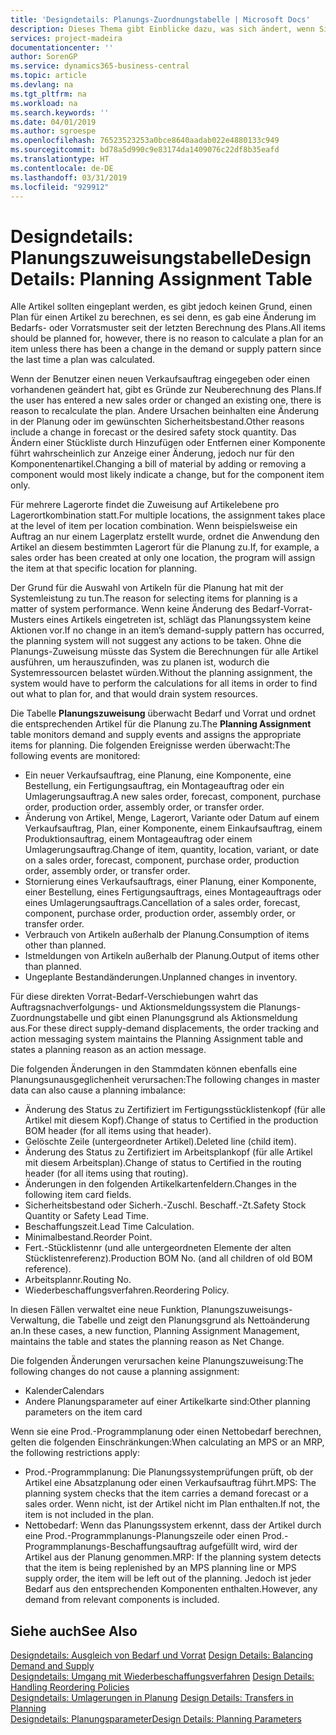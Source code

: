 ```yaml
---
title: 'Designdetails: Planungs-Zuordnungstabelle | Microsoft Docs'
description: Dieses Thema gibt Einblicke dazu, was sich ändert, wenn Sie einen Artikel für die Planung ändern.
services: project-madeira
documentationcenter: ''
author: SorenGP
ms.service: dynamics365-business-central
ms.topic: article
ms.devlang: na
ms.tgt_pltfrm: na
ms.workload: na
ms.search.keywords: ''
ms.date: 04/01/2019
ms.author: sgroespe
ms.openlocfilehash: 76523523253a0bce8640aadab022e4880133c949
ms.sourcegitcommit: bd78a5d990c9e83174da1409076c22df8b35eafd
ms.translationtype: HT
ms.contentlocale: de-DE
ms.lasthandoff: 03/31/2019
ms.locfileid: "929912"
---
```

# <a name="design-details-planning-assignment-table"></a><span data-ttu-id="bf96e-103">Designdetails: Planungszuweisungstabelle</span><span class="sxs-lookup"><span data-stu-id="bf96e-103">Design Details: Planning Assignment Table</span></span>
<span data-ttu-id="bf96e-104">Alle Artikel sollten eingeplant werden, es gibt jedoch keinen Grund, einen Plan für einen Artikel zu berechnen, es sei denn, es gab eine Änderung im Bedarfs- oder Vorratsmuster seit der letzten Berechnung des Plans.</span><span class="sxs-lookup"><span data-stu-id="bf96e-104">All items should be planned for, however, there is no reason to calculate a plan for an item unless there has been a change in the demand or supply pattern since the last time a plan was calculated.</span></span>  

<span data-ttu-id="bf96e-105">Wenn der Benutzer einen neuen Verkaufsauftrag eingegeben oder einen vorhandenen geändert hat, gibt es Gründe zur Neuberechnung des Plans.</span><span class="sxs-lookup"><span data-stu-id="bf96e-105">If the user has entered a new sales order or changed an existing one, there is reason to recalculate the plan.</span></span> <span data-ttu-id="bf96e-106">Andere Ursachen beinhalten eine Änderung in der Planung oder im gewünschten Sicherheitsbestand.</span><span class="sxs-lookup"><span data-stu-id="bf96e-106">Other reasons include a change in forecast or the desired safety stock quantity.</span></span> <span data-ttu-id="bf96e-107">Das Ändern einer Stückliste durch Hinzufügen oder Entfernen einer Komponente führt wahrscheinlich zur Anzeige einer Änderung, jedoch nur für den Komponentenartikel.</span><span class="sxs-lookup"><span data-stu-id="bf96e-107">Changing a bill of material by adding or removing a component would most likely indicate a change, but for the component item only.</span></span>  

<span data-ttu-id="bf96e-108">Für mehrere Lagerorte findet die Zuweisung auf Artikelebene pro Lagerortkombination statt.</span><span class="sxs-lookup"><span data-stu-id="bf96e-108">For multiple locations, the assignment takes place at the level of item per location combination.</span></span> <span data-ttu-id="bf96e-109">Wenn beispielsweise ein Auftrag an nur einem Lagerplatz erstellt wurde, ordnet die Anwendung den Artikel an diesem bestimmten Lagerort für die Planung zu.</span><span class="sxs-lookup"><span data-stu-id="bf96e-109">If, for example, a sales order has been created at only one location, the program will assign the item at that specific location for planning.</span></span>  

<span data-ttu-id="bf96e-110">Der Grund für die Auswahl von Artikeln für die Planung hat mit der Systemleistung zu tun.</span><span class="sxs-lookup"><span data-stu-id="bf96e-110">The reason for selecting items for planning is a matter of system performance.</span></span> <span data-ttu-id="bf96e-111">Wenn keine Änderung des Bedarf-Vorrat-Musters eines Artikels eingetreten ist, schlägt das Planungssystem keine Aktionen vor.</span><span class="sxs-lookup"><span data-stu-id="bf96e-111">If no change in an item’s demand-supply pattern has occurred, the planning system will not suggest any actions to be taken.</span></span> <span data-ttu-id="bf96e-112">Ohne die Planungs-Zuweisung müsste das System die Berechnungen für alle Artikel ausführen, um herauszufinden, was zu planen ist, wodurch die Systemressourcen belastet würden.</span><span class="sxs-lookup"><span data-stu-id="bf96e-112">Without the planning assignment, the system would have to perform the calculations for all items in order to find out what to plan for, and that would drain system resources.</span></span>  

<span data-ttu-id="bf96e-113">Die Tabelle **Planungszuweisung** überwacht Bedarf und Vorrat und ordnet die entsprechenden Artikel für die Planung zu.</span><span class="sxs-lookup"><span data-stu-id="bf96e-113">The **Planning Assignment** table monitors demand and supply events and assigns the appropriate items for planning.</span></span> <span data-ttu-id="bf96e-114">Die folgenden Ereignisse werden überwacht:</span><span class="sxs-lookup"><span data-stu-id="bf96e-114">The following events are monitored:</span></span>  

* <span data-ttu-id="bf96e-115">Ein neuer Verkaufsauftrag, eine Planung, eine Komponente, eine Bestellung, ein Fertigungsauftrag, ein Montageauftrag oder ein Umlagerungsauftrag.</span><span class="sxs-lookup"><span data-stu-id="bf96e-115">A new sales order, forecast, component, purchase order, production order, assembly order, or transfer order.</span></span>  
* <span data-ttu-id="bf96e-116">Änderung von Artikel, Menge, Lagerort, Variante oder Datum auf einem Verkaufsauftrag, Plan, einer Komponente, einem Einkaufsauftrag, einem Produktionsauftrag, einem Montageauftrag oder einem Umlagerungsauftrag.</span><span class="sxs-lookup"><span data-stu-id="bf96e-116">Change of item, quantity, location, variant, or date on a sales order, forecast, component, purchase order, production order, assembly order, or transfer order.</span></span>  
* <span data-ttu-id="bf96e-117">Stornierung eines Verkaufsauftrags, einer Planung, einer Komponente, einer Bestellung, eines Fertigungsauftrags, eines Montageauftrags oder eines Umlagerungsauftrags.</span><span class="sxs-lookup"><span data-stu-id="bf96e-117">Cancellation of a sales order, forecast, component, purchase order, production order, assembly order, or transfer order.</span></span>  
* <span data-ttu-id="bf96e-118">Verbrauch von Artikeln außerhalb der Planung.</span><span class="sxs-lookup"><span data-stu-id="bf96e-118">Consumption of items other than planned.</span></span>  
* <span data-ttu-id="bf96e-119">Istmeldungen von Artikeln außerhalb der Planung.</span><span class="sxs-lookup"><span data-stu-id="bf96e-119">Output of items other than planned.</span></span>  
* <span data-ttu-id="bf96e-120">Ungeplante Bestandänderungen.</span><span class="sxs-lookup"><span data-stu-id="bf96e-120">Unplanned changes in inventory.</span></span>  

<span data-ttu-id="bf96e-121">Für diese direkten Vorrat-Bedarf-Verschiebungen wahrt das Auftragsnachverfolgungs- und Aktionsmeldungssystem die Planungs-Zuordnungstabelle und gibt einen Planungsgrund als Aktionsmeldung aus.</span><span class="sxs-lookup"><span data-stu-id="bf96e-121">For these direct supply-demand displacements, the order tracking and action messaging system maintains the Planning Assignment table and states a planning reason as an action message.</span></span>  

<span data-ttu-id="bf96e-122">Die folgenden Änderungen in den Stammdaten können ebenfalls eine Planungsunausgeglichenheit verursachen:</span><span class="sxs-lookup"><span data-stu-id="bf96e-122">The following changes in master data can also cause a planning imbalance:</span></span>  

* <span data-ttu-id="bf96e-123">Änderung des Status zu Zertifiziert im Fertigungsstücklistenkopf (für alle Artikel mit diesem Kopf).</span><span class="sxs-lookup"><span data-stu-id="bf96e-123">Change of status to Certified in the production BOM header (for all items using that header).</span></span>  
* <span data-ttu-id="bf96e-124">Gelöschte Zeile (untergeordneter Artikel).</span><span class="sxs-lookup"><span data-stu-id="bf96e-124">Deleted line (child item).</span></span>  
* <span data-ttu-id="bf96e-125">Änderung des Status zu Zertifiziert im Arbeitsplankopf (für alle Artikel mit diesem Arbeitsplan).</span><span class="sxs-lookup"><span data-stu-id="bf96e-125">Change of status to Certified in the routing header (for all items using that routing).</span></span>  
* <span data-ttu-id="bf96e-126">Änderungen in den folgenden Artikelkartenfeldern.</span><span class="sxs-lookup"><span data-stu-id="bf96e-126">Changes in the following item card fields.</span></span>  
* <span data-ttu-id="bf96e-127">Sicherheitsbestand oder Sicherh.-Zuschl. Beschaff.-Zt.</span><span class="sxs-lookup"><span data-stu-id="bf96e-127">Safety Stock Quantity or Safety Lead Time.</span></span>  
* <span data-ttu-id="bf96e-128">Beschaffungszeit.</span><span class="sxs-lookup"><span data-stu-id="bf96e-128">Lead Time Calculation.</span></span>  
* <span data-ttu-id="bf96e-129">Minimalbestand.</span><span class="sxs-lookup"><span data-stu-id="bf96e-129">Reorder Point.</span></span>  
* <span data-ttu-id="bf96e-130">Fert.-Stücklistennr (und alle untergeordneten Elemente der alten Stücklistenreferenz).</span><span class="sxs-lookup"><span data-stu-id="bf96e-130">Production BOM No. (and all children of old BOM reference).</span></span>  
* <span data-ttu-id="bf96e-131">Arbeitsplannr.</span><span class="sxs-lookup"><span data-stu-id="bf96e-131">Routing No.</span></span>  
* <span data-ttu-id="bf96e-132">Wiederbeschaffungsverfahren.</span><span class="sxs-lookup"><span data-stu-id="bf96e-132">Reordering Policy.</span></span>  

<span data-ttu-id="bf96e-133">In diesen Fällen verwaltet eine neue Funktion, Planungszuweisungs-Verwaltung, die Tabelle und zeigt den Planungsgrund als Nettoänderung an.</span><span class="sxs-lookup"><span data-stu-id="bf96e-133">In these cases, a new function, Planning Assignment Management, maintains the table and states the planning reason as Net Change.</span></span>  

<span data-ttu-id="bf96e-134">Die folgenden Änderungen verursachen keine Planungszuweisung:</span><span class="sxs-lookup"><span data-stu-id="bf96e-134">The following changes do not cause a planning assignment:</span></span>  

* <span data-ttu-id="bf96e-135">Kalender</span><span class="sxs-lookup"><span data-stu-id="bf96e-135">Calendars</span></span>  
* <span data-ttu-id="bf96e-136">Andere Planungsparameter auf einer Artikelkarte sind:</span><span class="sxs-lookup"><span data-stu-id="bf96e-136">Other planning parameters on the item card</span></span>  

<span data-ttu-id="bf96e-137">Wenn sie eine Prod.-Programmplanung oder einen Nettobedarf berechnen, gelten die folgenden Einschränkungen:</span><span class="sxs-lookup"><span data-stu-id="bf96e-137">When calculating an MPS or an MRP, the following restrictions apply:</span></span>  

* <span data-ttu-id="bf96e-138">Prod.-Programmplanung: Die Planungssystemprüfungen prüft, ob der Artikel eine Absatzplanung oder einen Verkaufsauftrag führt.</span><span class="sxs-lookup"><span data-stu-id="bf96e-138">MPS: The planning system checks that the item carries a demand forecast or a sales order.</span></span> <span data-ttu-id="bf96e-139">Wenn nicht, ist der Artikel nicht im Plan enthalten.</span><span class="sxs-lookup"><span data-stu-id="bf96e-139">If not, the item is not included in the plan.</span></span>  
* <span data-ttu-id="bf96e-140">Nettobedarf: Wenn das Planungssystem erkennt, dass der Artikel durch eine Prod.-Programmplanungs-Planungszeile oder einen Prod.-Programmplanungs-Beschaffungsauftrag aufgefüllt wird, wird der Artikel aus der Planung genommen.</span><span class="sxs-lookup"><span data-stu-id="bf96e-140">MRP: If the planning system detects that the item is being replenished by an MPS planning line or MPS supply order, the item will be left out of the planning.</span></span> <span data-ttu-id="bf96e-141">Jedoch ist jeder Bedarf aus den entsprechenden Komponenten enthalten.</span><span class="sxs-lookup"><span data-stu-id="bf96e-141">However, any demand from relevant components is included.</span></span>  

## <a name="see-also"></a><span data-ttu-id="bf96e-142">Siehe auch</span><span class="sxs-lookup"><span data-stu-id="bf96e-142">See Also</span></span>  
<span data-ttu-id="bf96e-143">[Designdetails: Ausgleich von Bedarf und Vorrat](design-details-balancing-demand-and-supply.md) </span><span class="sxs-lookup"><span data-stu-id="bf96e-143">[Design Details: Balancing Demand and Supply](design-details-balancing-demand-and-supply.md) </span></span>  
<span data-ttu-id="bf96e-144">[Designdetails: Umgang mit Wiederbeschaffungsverfahren](design-details-handling-reordering-policies.md) </span><span class="sxs-lookup"><span data-stu-id="bf96e-144">[Design Details: Handling Reordering Policies](design-details-handling-reordering-policies.md) </span></span>  
<span data-ttu-id="bf96e-145">[Designdetails: Umlagerungen in Planung](design-details-transfers-in-planning.md) </span><span class="sxs-lookup"><span data-stu-id="bf96e-145">[Design Details: Transfers in Planning](design-details-transfers-in-planning.md) </span></span>  
[<span data-ttu-id="bf96e-146">Designdetails: Planungsparameter</span><span class="sxs-lookup"><span data-stu-id="bf96e-146">Design Details: Planning Parameters</span></span>](design-details-planning-parameters.md)  
